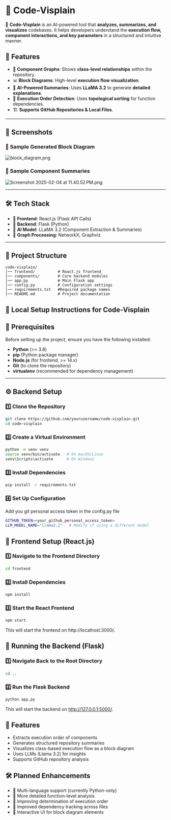 # 📌 Code-Visplain

🚀 **Code-Visplain** is an AI-powered tool that **analyzes, summarizes, and visualizes** codebases. It helps developers understand the **execution flow, component interactions, and key parameters** in a structured and intuitive manner.

## 🌟 Features
- 🔷 **Component Graphs**: Shows **class-level relationships** within the repository.
- 📊 **Block Diagrams**: High-level **execution flow visualization**.
- 🤖 **AI-Powered Summaries**: Uses **LLaMA 3.2** to generate **detailed explanations**.
- 🔄 **Execution Order Detection**: Uses **topological sorting** for function dependencies.
- 🏗 **Supports GitHub Repositories & Local Files**.

---

## 📸 Screenshots

### 🔷 **Sample Generated Block Diagram**
![block_diagram.png](static%2Fblock_diagram.png)

### 📄 **Sample Component Summaries**
![Screenshot 2025-02-04 at 11.40.52 PM.png](..%2F..%2F..%2F..%2Fvar%2Ffolders%2Fq3%2Fmq53py8958ndz_blwtj161xm0000gn%2FT%2FTemporaryItems%2FNSIRD_screencaptureui_u6Qd1C%2FScreenshot%202025-02-04%20at%2011.40.52%E2%80%AFPM.png)


---

## 🛠 Tech Stack
- 🔹 **Frontend**: React.js (Flask API Calls)
- 🔹 **Backend**: Flask (Python)
- 🔹 **AI Model**: LLaMA 3.2 (Component Extraction & Summaries)
- 🔹 **Graph Processing**: NetworkX, Graphviz

---

## 📂 Project Structure
```plaintext
code-visplain/
│── frontend/          # React.js frontend
│── components/        # Core backend modules
│── app.py             # Main Flask app
│── config.py          # Configuration settings
│── requirements.txt   #Required package names
│── README.md          # Project documentation
```
## 🚀 Local Setup Instructions for Code-Visplain

## 📌 Prerequisites

Before setting up the project, ensure you have the following installed:

- **Python** (>= 3.8)
- **pip** (Python package manager)
- **Node.js** (for frontend, >= 14.x)
- **Git** (to clone the repository)
- **virtualenv** (recommended for dependency management)

---

## ⚙️ Backend Setup

### 1️⃣ Clone the Repository
```bash
git clone https://github.com/yourusername/code-visplain.git
cd code-visplain
```
### 2️⃣ Create a Virtual Environment
```bash
python -m venv venv
source venv/bin/activate   # On macOS/Linux
venv\Scripts\activate      # On Windows
```
### 3️⃣ Install Dependencies
```bash 
pip install -r requirements.txt
```
### 4️⃣ Set Up Configuration
Add you git personal access token in the config.py file
```bash
GITHUB_TOKEN=<your_github_personal_access_token>
LLM_MODEL_NAME="llama3.2"   # Modify if using a different model
```
## 🎨 Frontend Setup (React.js)
### 1️⃣ Navigate to the Frontend Directory
```bash
cd frontend
```
### 2️⃣ Install Dependencies
```bash
npm install
```
### 3️⃣ Start the React Frontend
```bash
npm start
```
This will start the frontend on http://localhost:3000/.

## 🚀 Running the Backend (Flask)
### 1️⃣ Navigate Back to the Root Directory
```bash
cd ..
```
### 2️⃣ Run the Flask Backend
```bash
python app.py
```
This will start the backend on http://127.0.0.1:5000/.

## 🎯 Features
- Extracts execution order of components
- Generates structured repository summaries
- Visualizes class-based execution flow as a block diagram
- Uses LLMs (Llama 3.2) for insights
- Supports GitHub repository analysis

## 🛠️ Planned Enhancements
- 🔹 Multi-language support (currently Python-only)
- 🔹 More detailed function-level analysis
- 🔹 Improving determination of execution order 
- 🔹 Improved dependency tracking across files
- 🔹 Interactive UI for block diagram elements
